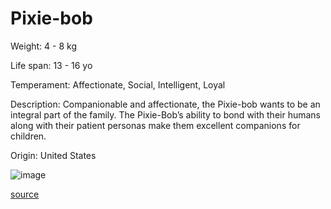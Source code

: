 # Pixie-bob

Weight: 4 - 8 kg

Life span: 13 - 16 yo

Temperament: Affectionate, Social, Intelligent, Loyal

Description: Companionable and affectionate, the Pixie-bob wants to be an integral part of the family. The Pixie-Bob’s ability to bond with their humans along with their patient personas make them excellent companions for children.

Origin: United States

![image](https://cdn2.thecatapi.com/images/z7fJRNeN6.jpg)

[source](https://api.thecatapi.com/v1/breeds/pixi)
